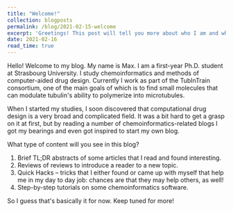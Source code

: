 ```yaml
---
title: "Welcome!"
collection: blogposts
permalink: /blog/2021-02-15-welcome
excerpt: 'Greetings! This post will tell you more about who I am and what you can expect from this blog.'
date: 2021-02-16
read_time: true
---
```


Hello! Welcome to my blog. My name is Max. I am a first-year Ph.D. student at Strasbourg University. I study chemoinformatics and methods of computer-aided drug design. Currently I work as part of the TubInTrain consortium, one of the main goals of which is to find small molecules that can modulate tubulin's ability to polymerize into microtubules.

When I started my studies, I soon discovered that computational drug design is a very broad and complicated field. It was a bit hard to get a grasp on it at first, but by reading a number of chemoinformatics-related blogs I got my bearings and even got inspired to start my own blog.

What type of content will you see in this blog?
1. Brief TL;DR abstracts of some articles that I read and found interesting.
1. Reviews of reviews to introduce a reader to a new topic.
2. Quick Hacks – tricks that I either found or came up with myself that help me in my day to day job: chances are that they may help others, as well!
3. Step-by-step tutorials on some chemoinformatics software.

So I guess that's basically it for now. Keep tuned for more!